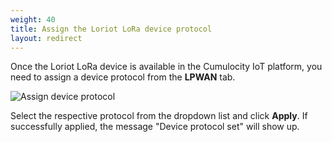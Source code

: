 ```yaml
---
weight: 40
title: Assign the Loriot LoRa device protocol
layout: redirect
---
```



Once the Loriot LoRa device is available in the Cumulocity IoT platform, you need to assign a device protocol from the **LPWAN** tab.

![Assign device protocol](/images/device-protocols/lora-loriot/loriot-device-protocol-assignment.png)

Select the respective protocol from the dropdown list and click **Apply**. If successfully applied, the message "Device protocol set" will show up.
